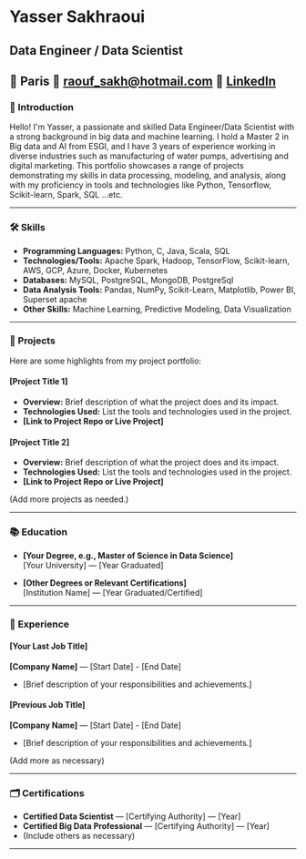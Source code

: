 # Yasser Sakhraoui

## Data Engineer / Data Scientist

📍 Paris 
📧 raouf_sakh@hotmail.com 
💼 [LinkedIn](https://www.linkedin.com/in/yasser-sakhraoui/)
---

### 👋 Introduction

Hello! I'm Yasser, a passionate and skilled Data Engineer/Data Scientist with a strong background in big data and machine learning. I hold a Master 2 in Big data and AI from ESGI, and I have 3 years of experience working in diverse industries such as manufacturing of water pumps, advertising and digital marketing. This portfolio showcases a range of projects demonstrating my skills in data processing, modeling, and analysis, along with my proficiency in tools and technologies like Python, Tensorflow, Scikit-learn, Spark, SQL ...etc.

---

### 🛠 Skills

- **Programming Languages:** Python, C, Java, Scala, SQL
- **Technologies/Tools:** Apache Spark, Hadoop, TensorFlow, Scikit-learn, AWS, GCP, Azure, Docker, Kubernetes
- **Databases:** MySQL, PostgreSQL, MongoDB, PostgreSql
- **Data Analysis Tools:** Pandas, NumPy, Scikit-Learn, Matplotlib, Power BI, Superset apache
- **Other Skills:** Machine Learning, Predictive Modeling, Data Visualization

---

### 📁 Projects

Here are some highlights from my project portfolio:

#### [Project Title 1]
- **Overview:** Brief description of what the project does and its impact.
- **Technologies Used:** List the tools and technologies used in the project.
- **[Link to Project Repo or Live Project]**

#### [Project Title 2]
- **Overview:** Brief description of what the project does and its impact.
- **Technologies Used:** List the tools and technologies used in the project.
- **[Link to Project Repo or Live Project]**

(Add more projects as needed.)

---

### 📚 Education

- **[Your Degree, e.g., Master of Science in Data Science]**  
  [Your University] — [Year Graduated]

- **[Other Degrees or Relevant Certifications]**  
  [Institution Name] — [Year Graduated/Certified]

---

### 💼 Experience

#### [Your Last Job Title]
**[Company Name]** — [Start Date] - [End Date]
- [Brief description of your responsibilities and achievements.]

#### [Previous Job Title]
**[Company Name]** — [Start Date] - [End Date]
- [Brief description of your responsibilities and achievements.]

(Add more as necessary)

---

### 🗂 Certifications

- **Certified Data Scientist** — [Certifying Authority] — [Year]
- **Certified Big Data Professional** — [Certifying Authority] — [Year]
- (Include others as necessary)

---
